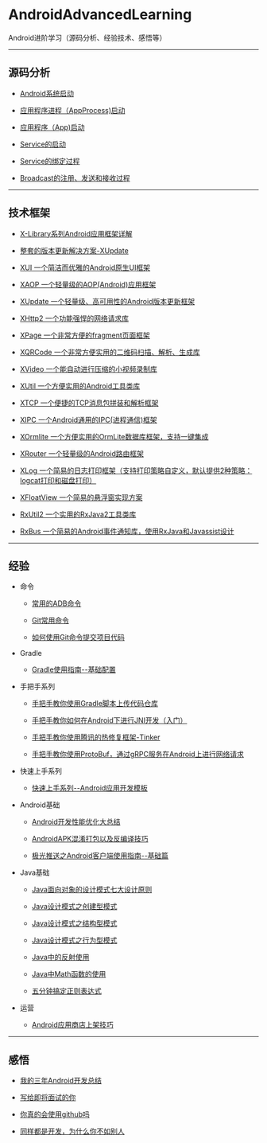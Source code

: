 # AndroidAdvancedLearning

Android进阶学习（源码分析、经验技术、感悟等）

---

## 源码分析

* [Android系统启动](./SourceCodeAnalysis/AndroidSystemStartup.md)

* [应用程序进程（AppProcess)启动](./SourceCodeAnalysis/AppProcessStartup.md)

* [应用程序（App)启动](./SourceCodeAnalysis/AppStartup.md)

* [Service的启动](./SourceCodeAnalysis/ServiceStartup.md)

* [Service的绑定过程](./SourceCodeAnalysis/ServiceBind.md)

* [Broadcast的注册、发送和接收过程](./SourceCodeAnalysis/BroadcastRegisterSendReceive.md)

---

## 技术框架

* [X-Library系列Android应用框架详解](framework/X-Library系列Android应用框架详解.md)

* [整套的版本更新解决方案-XUpdate](./framework/整套的版本更新解决方案-XUpdate.md)

* [XUI 一个简洁而优雅的Android原生UI框架](https://github.com/xuexiangjys/XUI)

* [XAOP 一个轻量级的AOP(Android)应用框架](https://github.com/xuexiangjys/XAOP)

* [XUpdate 一个轻量级、高可用性的Android版本更新框架](https://github.com/xuexiangjys/XUpdate)

* [XHttp2 一个功能强悍的网络请求库](https://github.com/xuexiangjys/XHttp2)

* [XPage 一个非常方便的fragment页面框架](https://github.com/xuexiangjys/XPage)

* [XQRCode 一个非常方便实用的二维码扫描、解析、生成库](https://github.com/xuexiangjys/XQRCode)

* [XVideo 一个能自动进行压缩的小视频录制库](https://github.com/xuexiangjys/XVideo)

* [XUtil 一个方便实用的Android工具类库](https://github.com/xuexiangjys/XUtil)

* [XTCP 一个便捷的TCP消息包拼装和解析框架](https://github.com/xuexiangjys/XTCP)

* [XIPC 一个Android通用的IPC(进程通信)框架](https://github.com/xuexiangjys/XIPC)

* [XOrmlite 一个方便实用的OrmLite数据库框架，支持一键集成](https://github.com/xuexiangjys/XOrmlite)

* [XRouter 一个轻量级的Android路由框架](https://github.com/xuexiangjys/XRouter)

* [XLog 一个简易的日志打印框架（支持打印策略自定义，默认提供2种策略：logcat打印和磁盘打印）](https://github.com/xuexiangjys/XLog)

* [XFloatView 一个简易的悬浮窗实现方案](https://github.com/xuexiangjys/XFloatView)

* [RxUtil2 一个实用的RxJava2工具类库](https://github.com/xuexiangjys/RxUtil2)

* [RxBus 一个简易的Android事件通知库，使用RxJava和Javassist设计](https://github.com/xuexiangjys/RxBus)
---

## 经验

* 命令
    * [常用的ADB命令](https://blog.csdn.net/xuexiangjys/article/details/81027606)
    
    * [Git常用命令](https://blog.csdn.net/xuexiangjys/article/details/79875167)
    
    * [如何使用Git命令提交项目代码](https://blog.csdn.net/xuexiangjys/article/details/79874571)

* Gradle

    * [Gradle使用指南--基础配置](https://blog.csdn.net/xuexiangjys/article/details/79865873)

* 手把手系列

    * [手把手教你使用Gradle脚本上传代码仓库](https://blog.csdn.net/xuexiangjys/article/details/80160954)
    
    * [手把手教你如何在Android下进行JNI开发（入门）](https://juejin.im/post/5c05d0776fb9a049ca371cb6)
    
    * [手把手教你使用腾讯的热修复框架-Tinker](https://juejin.im/post/5b6e8a75e51d45191d7a55e1)
    
    * [手把手教你使用ProtoBuf，通过gRPC服务在Android上进行网络请求](https://juejin.im/post/5c976210f265da6111674f4d)

* 快速上手系列

    * [快速上手系列--Android应用开发模板](https://blog.csdn.net/xuexiangjys/article/details/105154712)

* Android基础

    * [Android开发性能优化大总结](https://blog.csdn.net/xuexiangjys/article/details/83177844)
    
    * [AndroidAPK混淆打包以及反编译技巧](https://blog.csdn.net/xuexiangjys/article/details/64904698)
    
    * [极光推送之Android客户端使用指南--基础篇](https://blog.csdn.net/xuexiangjys/article/details/103994622)

* Java基础

    * [Java面向对象的设计模式七大设计原则](https://blog.csdn.net/xuexiangjys/article/details/78924201)
    
    * [Java设计模式之创建型模式](https://blog.csdn.net/xuexiangjys/article/details/78924434)
    
    * [Java设计模式之结构型模式](https://blog.csdn.net/xuexiangjys/article/details/78924859)
    
    * [Java设计模式之行为型模式](https://blog.csdn.net/xuexiangjys/article/details/78924918)
    
    * [Java中的反射使用](https://xuexiangjys.blog.csdn.net/article/details/88146035)
    
    * [Java中Math函数的使用](https://xuexiangjys.blog.csdn.net/article/details/79849888)

    * [五分钟搞定正则表达式](https://blog.csdn.net/xuexiangjys/article/details/102798641)

* 运营
    
    * [Android应用商店上架技巧](./experience/Android应用商店上架技巧.md)

---

## 感悟

* [我的三年Android开发总结](./Chatting/我的三年Android开发总结.md)

* [写给即将面试的你](./Chatting/写给即将面试的你.md)

* [你真的会使用github吗](./Chatting/你真的会使用github吗.md)

* [同样都是开发，为什么你不如别人](./Chatting/同样都是开发，为什么你不如别人.md)
